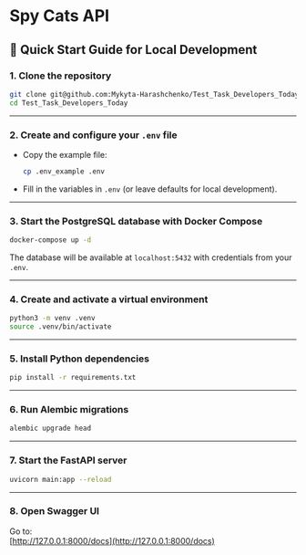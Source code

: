 # Spy Cats API

## 🚀 Quick Start Guide for Local Development

### 1. Clone the repository

```bash
git clone git@github.com:Mykyta-Harashchenko/Test_Task_Developers_Today.git
cd Test_Task_Developers_Today
```

---

### 2. Create and configure your `.env` file

- Copy the example file:
  ```bash
  cp .env_example .env
  ```
- Fill in the variables in `.env` (or leave defaults for local development).

---

### 3. Start the PostgreSQL database with Docker Compose

```bash
docker-compose up -d
```

The database will be available at `localhost:5432` with credentials from your `.env`.

---

### 4. Create and activate a virtual environment

```bash
python3 -m venv .venv
source .venv/bin/activate
```

---

### 5. Install Python dependencies

```bash
pip install -r requirements.txt
```

---

### 6. Run Alembic migrations

```bash
alembic upgrade head
```

---

### 7. Start the FastAPI server

```bash
uvicorn main:app --reload
```

---

### 8. Open Swagger UI

Go to:  
[http://127.0.0.1:8000/docs](http://127.0.0.1:8000/docs)
